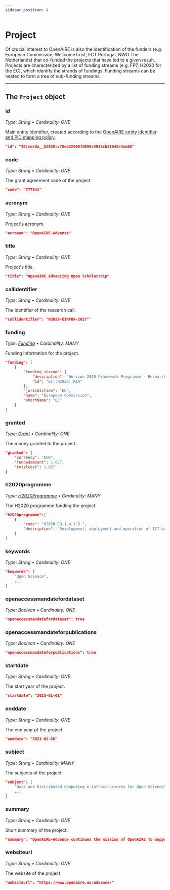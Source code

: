 ```yaml
---
sidebar_position: 4
---
```


# Project

Of crucial interest to OpenAIRE is also the identification of the funders (e.g. European Commission, WellcomeTrust, FCT Portugal, NWO The Netherlands) that co-funded the projects that have led to a given result. Projects are characterized by a list of funding streams (e.g. FP7, H2020 for the EC), which identify the strands of fundings. Funding streams can be nested to form a tree of sub-funding streams.

--- 

## The `Project` object

### id 
_Type: String &bull; Cardinality: ONE_

Main entity identifier, created according to the [OpenAIRE entity identifier and PID mapping policy](../pids-and-identifiers).

```json
"id": "40|corda__h2020::70ea22400fd890c5033cb31642c4ae68"
```

### code
_Type: String &bull; Cardinality: ONE_

Τhe grant agreement code of the project.

```json
"code": "777541"
```

### acronym
_Type: String &bull; Cardinality: ONE_

Project's acronym.

```json
"acronym": "OpenAIRE-Advance"
```

### title
_Type: String &bull; Cardinality: ONE_

Project's title.

```json
"title": "OpenAIRE Advancing Open Scholarship"
```

### callidentifier
_Type: String &bull; Cardinality: ONE_

The identifier of the research call.

```json
"callidentifier": "H2020-EINFRA-2017"`
``` 

### funding
_Type: [Funding](other#funding) &bull; Cardinality: MANY_

Funding information for the project.

```json
"funding": [
    {
        "funding_stream": {
            "description": "Horizon 2020 Framework Programme - Research and Innovation action",
            "id": "EC::H2020::RIA"
        },
        "jurisdiction": "EU",
        "name": "European Commission",
        "shortName": "EC"
    }
]
```
### granted
_Type: [Grant](other#grant) &bull; Cardinality: ONE_

The money granted to the project.

```json
"granted": {
    "currency": "EUR",
    "fundedamount": 1.0E7,
    "totalcost": 1.0E7
}
```

### h2020programme
_Type: [H2020Programme](other#h2020programme) &bull; Cardinality: MANY_

The H2020 programme funding the project.

```json
"h2020programme":[
    {
        "code": "H2020-EU.1.4.1.3.",
        "description": "Development, deployment and operation of ICT-based e-infrastructures"
    }
]
```
### keywords
_Type: String &bull; Cardinality: ONE_

```json
"keywords": [
    "Open Science",
    ...
]
```

### openaccessmandatefordataset
_Type: Boolean &bull; Cardinality: ONE_

```json
"openaccessmandatefordataset": true
```

### openaccessmandateforpublications
_Type: Boolean &bull; Cardinality: ONE_

```json
"openaccessmandateforpublications": true
```

### startdate
_Type: String &bull; Cardinality: ONE_

The start year of the project.

```json
"startdate": "2018-01-01"
```

### enddate
_Type: String &bull; Cardinality: ONE_

The end year pf the project.

```json
"enddate": "2021-02-28"
```

### subject
_Type: String &bull; Cardinality: MANY_

The subjects of the project

```json
"subject": [
    "Data and Distributed Computing e-infrastructures for Open Science",
    ...
]
```
### summary
_Type: String &bull; Cardinality: ONE_

Short summary of the project.

```json
"summary": "OpenAIRE-Advance continues the mission of OpenAIRE to support the Open Access/Open Data mandates in Europe. By sustaining the current successful infrastructure, comprised of a human network and robust technical services, it consolidates its achievements while working to shift the momentum among its communities to Open Science, aiming to be a trusted e-Infrastructurewithin the realms of the European Open Science Cloud.In this next phase, OpenAIRE-Advance strives to empower its National Open Access Desks (NOADs) so they become a pivotal part within their own national data infrastructures, positioningOA and open science onto national agendas. The capacity building activities bring together experts ontopical task groups in thematic areas(open policies, RDM, legal issues, TDM), promoting a train the trainer approach, strengthening and expanding the pan-European Helpdesk with support and training toolkits, training resources and workshops.It examines key elements of scholarly communication, i.e., co-operative OA publishing and next generation repositories, to develop essential building blocks of the scholarly commons.On the technical level OpenAIRE-Advance focuses on the operation and maintenance of the OpenAIRE technical TRL8/9 services,and radically improvesthe OpenAIRE services on offer by: a) optimizing their performance and scalability, b) refining their functionality based on end-user feedback, c) repackagingthem into products, taking a professional marketing approach  with well-defined KPIs, d)consolidating the range of services/products into a common e-Infra catalogue to enable a wider uptake.OpenAIRE-Advancesteps up its outreach activities with concrete pilots with three major RIs,citizen science initiatives, and innovators via a rigorous Open Innovation programme. Finally, viaits partnership with COAR, OpenAIRE-Advance consolidatesOpenAIRE’s global roleextending its collaborations with Latin America, US, Japan, Canada, and Africa."
```

### websiteurl
_Type: String &bull; Cardinality: ONE_

The website of the project

```json
"websiteurl": "https://www.openaire.eu/advance/"
```
